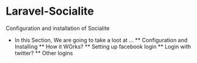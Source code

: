 # Laravel-Socialite
Configuration and installation of Socialite
* In this Section, We are going to take a loot at ...
** Configuration and Installing
** How it WOrks?
** Setting up facebook login
** Login with twitter?
** Other logins